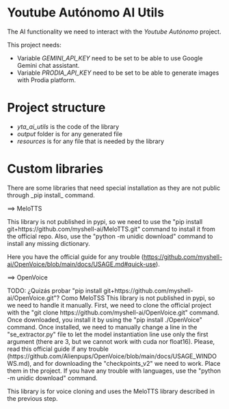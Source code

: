 # Youtube Autónomo AI Utils

The AI functionality we need to interact with the *Youtube Autónomo* project.

This project needs:
- Variable _GEMINI_API_KEY_ need to be set to be able to use Google Gemini chat assistant.
- Variable _PRODIA_API_KEY_ need to be set to be able to generate images with Prodia platform.



# Project structure
- _yta_ai_utils_ is the code of the library
- _output_ folder is for any generated file
- _resources_ is for any file that is needed by the library

# Custom libraries
<p>There are some libraries that need special installation as they are not public through _pip install_ command.</p>

==> MeloTTS
<p>
This library is not published in pypi, so we need to use the "pip install git+https://github.com/myshell-ai/MeloTTS.git" command to install it from the official repo. Also, use the "python -m unidic download" command to install any missing dictionary.

Here you have the official guide for any trouble (https://github.com/myshell-ai/OpenVoice/blob/main/docs/USAGE.md#quick-use).
</p>

==>  OpenVoice
<p>
TODO: ¿Quizás probar "pip install git+https://github.com/myshell-ai/OpenVoice.git"? Como MeloTSS
This library is not published in pypi, so we need to handle it manually. First, we need to clone the official project with the "git clone https://github.com/myshell-ai/OpenVoice.git" command. Once downloaded, you install it by using the "pip install ./OpenVoice" command. Once installed, we need to manually change a line in the "se_extractor.py" file to let the model instantiation line use only the first argument (there are 3, but we cannot work with cuda nor float16). Please, read this official guide if any trouble (https://github.com/Alienpups/OpenVoice/blob/main/docs/USAGE_WINDOWS.md), and for downloading the "checkpoints_v2" we need to work. Place them in the project. If you have any trouble with languages, use the "python -m unidic download" command.

This library is for voice cloning and uses the MeloTTS library described in the previous step.
</p>